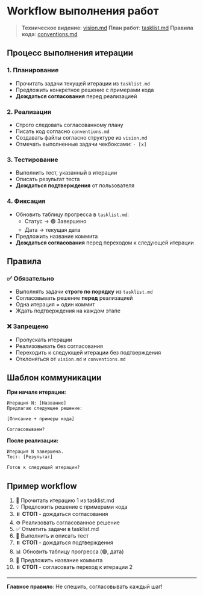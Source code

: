 # Workflow выполнения работ

> **Техническое видение**: [vision.md](./vision.md)
> **План работ**: [tasklist.md](./tasklist.md)
> **Правила кода**: [conventions.md](./conventions.md)

## Процесс выполнения итерации

### 1. Планирование
- Прочитать задачи текущей итерации из `tasklist.md`
- Предложить конкретное решение с примерами кода
- **Дождаться согласования** перед реализацией

### 2. Реализация
- Строго следовать согласованному плану
- Писать код согласно `conventions.md`
- Создавать файлы согласно структуре из `vision.md`
- Отмечать выполненные задачи чекбоксами: `- [x]`

### 3. Тестирование
- Выполнить тест, указанный в итерации
- Описать результат теста
- **Дождаться подтверждения** от пользователя

### 4. Фиксация
- Обновить таблицу прогресса в `tasklist.md`:
  - Статус → 🟢 Завершено
  - Дата → текущая дата
- Предложить название коммита
- **Дождаться согласования** перед переходом к следующей итерации

## Правила

### ✅ Обязательно
- Выполнять задачи **строго по порядку** из `tasklist.md`
- Согласовывать решение **перед** реализацией
- Одна итерация = один коммит
- Ждать подтверждения на каждом этапе

### ❌ Запрещено
- Пропускать итерации
- Реализовывать без согласования
- Переходить к следующей итерации без подтверждения
- Отклоняться от `vision.md` и `conventions.md`

## Шаблон коммуникации

**При начале итерации:**
```
Итерация N: [Название]
Предлагаю следующее решение:

[Описание + примеры кода]

Согласовываем?
```

**После реализации:**
```
Итерация N завершена.
Тест: [Результат]

Готов к следующей итерации?
```

## Пример workflow

1. 📖 Прочитать итерацию 1 из tasklist.md
2. 💡 Предложить решение с примерами кода
3. ⏸️ **СТОП** - дождаться согласования
4. ⚙️ Реализовать согласованное решение
5. ✅ Отметить задачи в tasklist.md
6. 🧪 Выполнить и описать тест
7. ⏸️ **СТОП** - дождаться подтверждения
8. 📊 Обновить таблицу прогресса (🟢, дата)
9. 💾 Предложить название коммита
10. ⏸️ **СТОП** - согласовать переход к итерации 2

---

**Главное правило**: Не спешить, согласовывать каждый шаг!
